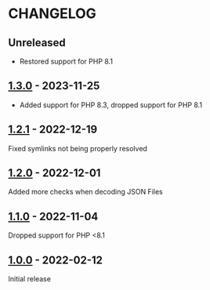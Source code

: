 # CHANGELOG

## Unreleased

* Restored support for PHP 8.1

## [1.3.0] - 2023-11-25

* Added support for PHP 8.3, dropped support for PHP 8.1

## [1.2.1] - 2022-12-19

Fixed symlinks not being properly resolved

## [1.2.0] - 2022-12-01

Added more checks when decoding JSON Files

## [1.1.0] - 2022-11-04

Dropped support for PHP <8.1

## [1.0.0] - 2022-02-12

Initial release

[Unreleased]: https://github.com/beste/json/compare/1.3.0...main
[1.3.0]: https://github.com/beste/json/compare/1.2.1...1.3.0
[1.2.1]: https://github.com/beste/json/compare/1.2.0...1.2.1
[1.2.0]: https://github.com/beste/json/compare/1.1.0...1.2.0
[1.1.0]: https://github.com/beste/json/compare/1.0.0...1.1.0
[1.0.0]: https://github.com/beste/json/releases/tag/1.0.0
